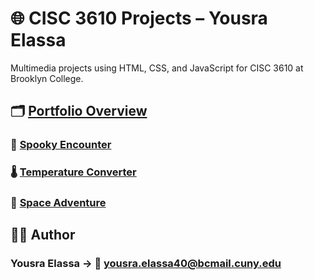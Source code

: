 # 🌐 CISC 3610 Projects – Yousra Elassa

Multimedia projects using HTML, CSS, and JavaScript for CISC 3610 at Brooklyn College.

## 🗂️ [Portfolio Overview](https://1yousra1.github.io/CISC-3610/portfolio.html)

### 🎃 [Spooky Encounter](https://1yousra1.github.io/CISC-3610/Scene%20Project/index.html)
### 🌡️ [Temperature Converter](https://1yousra1.github.io/CISC-3610/Form%20Project/index.html)
### 🚀 [Space Adventure](https://1yousra1.github.io/CISC-3610/Audio%20Project/index.html)

## 🧑‍💻 Author

### Yousra Elassa → 📧 [yousra.elassa40@bcmail.cuny.edu](mailto:yousra.elassa40@bcmail.cuny.edu)